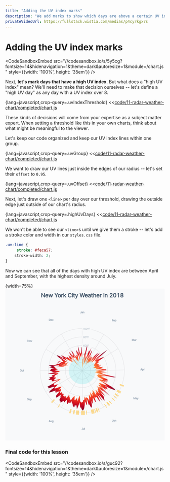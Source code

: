 ```yaml
---
title: "Adding the UV index marks"
description: "We add marks to show which days are above a certain UV index threshold."
privateVideoUrl: https://fullstack.wistia.com/medias/p4cyrkgx7s
---
```


# Adding the UV index marks

<CodeSandboxEmbed
  src="//codesandbox.io/s/5y5cg?fontsize=14&hidenavigation=1&theme=dark&autoresize=1&module=/chart.js"
  style={{width: '100%', height: '35em'}}
/>

Next, **let's mark days that have a high UV index**. But what does a "high UV index" mean? We'll need to make that decision ourselves -- let's define a "high UV day" as any day with a UV index over 8.

{lang=javascript,crop-query=.uvIndexThreshold}
<<[code/11-radar-weather-chart/completed/chart.js](./protected/code/11-radar-weather-chart/completed/chart.js)

These kinds of decisions will come from your expertise as a subject matter expert. When setting a threshold like this in your own charts, think about what might be meaningful to the viewer.

Let's keep our code organized and keep our UV index lines within one group.

{lang=javascript,crop-query=.uvGroup}
<<[code/11-radar-weather-chart/completed/chart.js](./protected/code/11-radar-weather-chart/completed/chart.js)

We want to draw our UV lines just inside the edges of our radius -- let's set their `offset` to `0.95`.

{lang=javascript,crop-query=.uvOffset}
<<[code/11-radar-weather-chart/completed/chart.js](./protected/code/11-radar-weather-chart/completed/chart.js)

Next, let's draw one `<line>` per day over our threshold, drawing the outside edge just outside of our chart's radius.

{lang=javascript,crop-query=.highUvDays}
<<[code/11-radar-weather-chart/completed/chart.js](./protected/code/11-radar-weather-chart/completed/chart.js)

We won't be able to see our `<line>`s until we give them a stroke -- let's add a stroke color and width in our `styles.css` file.

```css
.uv-line {
     stroke: #feca57;
    stroke-width: 2;
}
```

Now we can see that all of the days with high UV index are between April and September, with the highest density around July.

{width=75%}
![Chart with uv index lines](./public/images/11-radar-weather-chart/uv.png)

### Final code for this lesson

<CodeSandboxEmbed
  src="//codesandbox.io/s/guc92?fontsize=14&hidenavigation=1&theme=dark&autoresize=1&module=/chart.js"
  style={{width: '100%', height: '35em'}}
/>